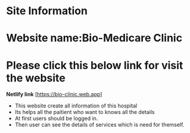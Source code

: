 <!-- Heading -->
# Site Information 


 <!--Website name  -->

  # Website name:Bio-Medicare Clinic
 <!-- Netlify live link -->
 # Please click this below link for visit the website
**Netlify link** [https://bio-clinic.web.app]
 <!-- Benfits of this website -->
 * This website create all information of this hospital
 * Its helps all the paitient who want to knows all the details
 * At first users should be logged in.
 * Then user can see the details of services which is need for themself.














